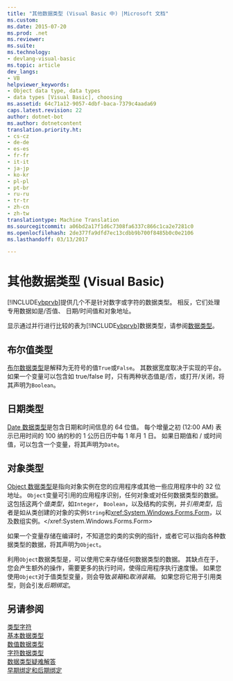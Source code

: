 ```yaml
---
title: "其他数据类型 (Visual Basic 中) |Microsoft 文档"
ms.custom: 
ms.date: 2015-07-20
ms.prod: .net
ms.reviewer: 
ms.suite: 
ms.technology:
- devlang-visual-basic
ms.topic: article
dev_langs:
- VB
helpviewer_keywords:
- Object data type, data types
- data types [Visual Basic], choosing
ms.assetid: 64c71a12-9057-4dbf-baca-7379c4aada69
caps.latest.revision: 22
author: dotnet-bot
ms.author: dotnetcontent
translation.priority.ht:
- cs-cz
- de-de
- es-es
- fr-fr
- it-it
- ja-jp
- ko-kr
- pl-pl
- pt-br
- ru-ru
- tr-tr
- zh-cn
- zh-tw
translationtype: Machine Translation
ms.sourcegitcommit: a06bd2a17f1d6c7308fa6337c866c1ca2e7281c0
ms.openlocfilehash: 2de377fa9dfd7ec13cdbb9b700f8485b0c0e2106
ms.lasthandoff: 03/13/2017

---
```

# <a name="miscellaneous-data-types-visual-basic"></a>其他数据类型 (Visual Basic)
[!INCLUDE[vbprvb](../../../../csharp/programming-guide/concepts/linq/includes/vbprvb_md.md)]提供几个不是针对数字或字符的数据类型。 相反，它们处理专用数据如是/否值、 日期/时间值和对象地址。  
  
 显示通过并行进行比较的表为[!INCLUDE[vbprvb](../../../../csharp/programming-guide/concepts/linq/includes/vbprvb_md.md)]数据类型，请参阅[数据类型](../../../../visual-basic/language-reference/data-types/data-type-summary.md)。  
  
## <a name="boolean-type"></a>布尔值类型  
 [布尔数据类型](../../../../visual-basic/language-reference/data-types/boolean-data-type.md)是解释为无符号的值`True`或`False`。 其数据宽度取决于实现的平台。 如果一个变量可以包含如 true/false 时，只有两种状态值是/否，或打开/关闭，将其声明为`Boolean`。  
  
## <a name="date-type"></a>日期类型  
 [Date 数据类型](../../../../visual-basic/language-reference/data-types/date-data-type.md)是包含日期和时间信息的 64 位值。 每个增量之初 (12:00 AM) 表示已用时间的 100 纳的秒的 1 公历日历中每 1 年月 1 日。 如果日期值和 / 或时间值，可以包含一个变量，将其声明为`Date`。  
  
## <a name="object-type"></a>对象类型  
 [Object 数据类型](../../../../visual-basic/language-reference/data-types/object-data-type.md)是指向对象实例在您的应用程序或其他一些应用程序中的 32 位地址。 `Object`变量可引用的应用程序识别，任何对象或对任何数据类型的数据。 这包括这两个*值类型*，如`Integer`， `Boolean`，以及结构的实例，并*引用类型*，后者是如从类创建的对象的实例`String`和<xref:System.Windows.Forms.Form>，以及数组实例。</xref:System.Windows.Forms.Form>  
  
 如果一个变量存储在编译时，不知道您的类的实例的指针，或者它可以指向各种数据类型的数据，将其声明为`Object`。  
  
 利用`Object`数据类型是，可以使用它来存储任何数据类型的数据。 其缺点在于，您会产生额外的操作，需要更多的执行时间，使得应用程序执行速度慢。 如果您使用`Object`对于值类型变量，则会导致*装箱*和*取消装箱*。 如果您将它用于引用类型，则会引发*后期绑定*。  
  
## <a name="see-also"></a>另请参阅  
 [类型字符](../../../../visual-basic/programming-guide/language-features/data-types/type-characters.md)   
 [基本数据类型](../../../../visual-basic/programming-guide/language-features/data-types/elementary-data-types.md)   
 [数值数据类型](../../../../visual-basic/programming-guide/language-features/data-types/numeric-data-types.md)   
 [字符数据类型](../../../../visual-basic/programming-guide/language-features/data-types/character-data-types.md)   
 [数据类型疑难解答](../../../../visual-basic/programming-guide/language-features/data-types/troubleshooting-data-types.md)   
 [早期绑定和后期绑定](../../../../visual-basic/programming-guide/language-features/early-late-binding/index.md)
